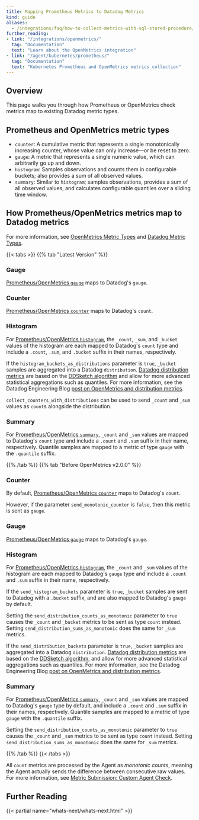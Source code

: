 ```yaml
---
title: Mapping Prometheus Metrics to Datadog Metrics
kind: guide
aliases:
  - /integrations/faq/how-to-collect-metrics-with-sql-stored-procedure/
further_reading:
- link: "/integrations/openmetrics/"
  tag: "Documentation"
  text: "Learn about the OpenMetrics integration"
- link: "/agent/kubernetes/prometheus/"
  tag: "Documentation"
  text: "Kubernetes Prometheus and OpenMetrics metrics collection"
---
```


## Overview

This page walks you through how Prometheus or OpenMetrics check metrics map to existing Datadog metric types.

## Prometheus and OpenMetrics metric types

* `counter`: A cumulative metric that represents a single monotonically increasing counter, whose value can only increase—or be reset to zero.
* `gauge`: A metric that represents a single numeric value, which can arbitrarily go up and down.
* `histogram`: Samples observations and counts them in configurable buckets; also provides a sum of all observed values.
* `summary`: Similar to `histogram`; samples observations, provides a sum of all observed values, and calculates configurable quantiles over a sliding time window.

## How Prometheus/OpenMetrics metrics map to Datadog metrics

For more information, see [OpenMetrics Metric Types][2] and [Datadog Metric Types][3].

{{< tabs >}}
{{% tab "Latest Version" %}}
### Gauge

[Prometheus/OpenMetrics `gauge`][101] maps to Datadog's `gauge`.

### Counter

[Prometheus/OpenMetrics `counter`][102] maps to Datadog's `count`.

### Histogram

For [Prometheus/OpenMetrics `histogram`][104], the `_count`, `_sum`, and `_bucket` values of the histogram are each mapped to Datadog's `count` type and include a `.count`, `.sum`, and `.bucket` suffix in their names, respectively.

If the `histogram_buckets_as_distributions` parameter is `true`, `_bucket` samples are aggregated into a Datadog `distribution`. [Datadog distribution metrics][108] are based on the [DDSketch algorithm][109] and allow for more advanced statistical aggregations such as quantiles. For more information, see the Datadog Engineering Blog [post on OpenMetrics and distribution metrics][105].

`collect_counters_with_distributions` can be used to send `_count` and `_sum` values as `count`s alongside the distribution.


### Summary

For [Prometheus/OpenMetrics `summary`][107], `_count` and `_sum` values are mapped to Datadog's `count` type and include a `.count` and `.sum` suffix in their name, respectively. Quantile samples are mapped to a metric of type `gauge` with the `.quantile` suffix.

[101]: https://prometheus.io/docs/concepts/metric_types/#gauge
[102]: https://prometheus.io/docs/concepts/metric_types/#counter
[103]: /metrics/custom_metrics/agent_metrics_submission/?tab=count#monotonic_count
[104]: https://prometheus.io/docs/concepts/metric_types/#histogram
[105]: https://www.datadoghq.com/blog/whats-next-monitoring-kubernetes/#distribution-metrics
[107]: https://prometheus.io/docs/concepts/metric_types/#counter
[108]: /metrics/distributions/
[109]: https://www.datadoghq.com/blog/engineering/computing-accurate-percentiles-with-ddsketch/

{{% /tab %}}
{{% tab "Before OpenMetrics v2.0.0" %}}
### Counter

By default, [Prometheus/OpenMetrics `counter`][101] maps to Datadog's `count`.

However, if the parameter `send_monotonic_counter` is `false`, then this metric is sent as `gauge`.

### Gauge

[Prometheus/OpenMetrics `gauge`][103] maps to Datadog's `gauge`.

### Histogram

For [Prometheus/OpenMetrics `histogram`][104], the `_count` and `_sum` values of the histogram are each mapped to Datadog's `gauge` type and include a `.count` and `.sum` suffix in their name, respectively.

If the `send_histogram_buckets` parameter is `true`, `_bucket` samples are sent to Datadog with a `.bucket` suffix, and are also mapped to Datadog's `gauge` by default.

Setting the `send_distribution_counts_as_monotonic` parameter to `true` causes the `_count` and `_bucket` metrics to be sent as type `count` instead. Setting `send_distribution_sums_as_monotonic` does the same for `_sum` metrics.

If the `send_distribution_buckets` parameter is `true`, `_bucket` samples are aggregated into a Datadog `distribution`. [Datadog distribution metrics][108] are based on the [DDSketch algorithm][107], and allow for more advanced statistical aggregations such as quantiles. For more information, see the Datadog Engineering Blog [post on OpenMetrics and distribution metrics][106].


### Summary

For [Prometheus/OpenMetrics `summary`][105], `_count` and `_sum` values are mapped to Datadog's `gauge` type by default, and include a `.count` and `.sum` suffix in their names, respectively. Quantile samples are mapped to a metric of type `gauge` with the `.quantile` suffix.

Setting the `send_distribution_counts_as_monotonic` parameter to `true` causes the `_count` and `_sum` metrics to be sent as type `count` instead. Setting `send_distribution_sums_as_monotonic` does the same for `_sum` metrics.

[101]: https://prometheus.io/docs/concepts/metric_types/#counter
[102]: /metrics/custom_metrics/agent_metrics_submission/?tab=count#monotonic_count
[103]: https://prometheus.io/docs/concepts/metric_types/#gauge
[104]: https://prometheus.io/docs/concepts/metric_types/#histogram
[105]: https://prometheus.io/docs/concepts/metric_types/#summary
[106]: https://www.datadoghq.com/blog/whats-next-monitoring-kubernetes/#distribution-metrics
[107]: https://www.datadoghq.com/blog/engineering/computing-accurate-percentiles-with-ddsketch/
[108]: /metrics/distributions/

{{% /tab %}}
{{< /tabs >}}

<div class="alert alert-info">All <code>count</code> metrics are processed by the Agent as <em>monotonic counts</em>, meaning the Agent actually sends the difference between consecutive raw values. For more information, see <a href="/metrics/custom_metrics/agent_metrics_submission/?tab=count#monotonic_count">Metric Submission: Custom Agent Check</a>.</div>

## Further Reading

{{< partial name="whats-next/whats-next.html" >}}

[1]: /agent/kubernetes/prometheus/
[2]: https://github.com/OpenObservability/OpenMetrics/blob/main/specification/OpenMetrics.md#metric-types
[3]: /metrics/types/

